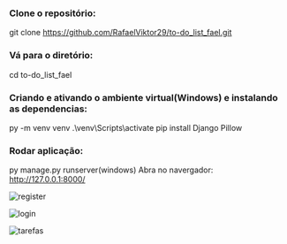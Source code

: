 ### Clone o repositório:
git clone https://github.com/RafaelViktor29/to-do_list_fael.git

### Vá para o diretório:
  cd to-do_list_fael

### Criando e ativando o ambiente virtual(Windows) e instalando as dependencias:
  py -m venv venv
  .\venv\Scripts\activate
  pip install Django Pillow

### Rodar aplicação:
  py manage.py runserver(windows)
  Abra no navergador: http://127.0.0.1:8000/

![register](https://github.com/RafaelViktor29/to-do_list_fael/assets/140008922/7e22f1e0-b8b0-40c4-8f2d-608c13205345)

![login](https://github.com/RafaelViktor29/to-do_list_fael/assets/140008922/4624e5e9-14d8-4722-91d9-bbe699a864d7)

![tarefas](https://github.com/RafaelViktor29/to-do_list_fael/assets/140008922/2495df02-bef4-4305-a7bf-375399756d61)

